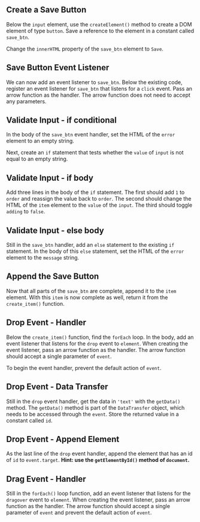 <!-- ## Create an Item

In this module we will add DOM event listeners to a Kanban Board. We will make it possible to add tasks, and drag and drop those tasks between columns.

To start, let's open the main file for the project, `js/kanban.js`.

Find the function called `create_item()`. In the body of this function, use the `createElement()` function to create a DOM element of type `div`. Save a reference to the element in a constant called `item`.

**Hint: when working with DOM elements, you will need to reference `document`.**

## Set Item Attributes

The `item` constant now stores a reference to a fully fledged DOM element. We can manipulate anything about this element. Below the existing code in the `create_item()` function, use the `add` method of the `classList` object to add the existing CSS class of `item` to the `item` element.

Next, give the `item` an `id` of `item-` plus the current value of `order`.

Finally, make the `item` `draggable`. -->

<!-- ## dragstart Event Listener

Now that the `item` is `draggable`, add an event listener that listens for the `dragstart` event to `item`. When creating the event listener, pass an arrow function as the handler. The arrow function should accept a single parameter of `event`, and it should return a call to the `setData()` method. The `setData()` method is part of the `DataTransfer` object, which needs to be accessed through the `event`.

Use the `setData()` method to set `'text'` to the `id` of the `event.target` element. -->
<!-- 
## dragend Event Listener

After the `dragstart` event listener, add an event listener that listens for the `dragend` event to `item`.

When creating the event listener, pass an arrow function as the handler. The arrow function should accept a single parameter of `event`, and it should return a call to the `clearData()` method. The `clearData()` method is part of the `DataTransfer` object, which needs to be accessed through the `event`. -->

<!-- ## Create input Element

Below the drag event listeners, use the `createElement()` method to create a DOM element of type `input`. Save a reference to the element in a constant called `input`.

Append this new `input` element to the `item` element with the correct DOM method. -->

## Create a Save Button

Below the `input` element, use the `createElement()` method to create a DOM element of type `button`. Save a reference to the element in a constant called `save_btn`.

Change the `innerHTML` property of the `save_btn` element to `Save`.

## Save Button Event Listener

We can now add an event listener to `save_btn`. Below the existing code, register an event listener for `save_btn` that listens for a `click` event. Pass an arrow function as the handler. The arrow function does not need to accept any parameters.

## Validate Input - if conditional

In the body of the `save_btn` event handler, set the HTML of the `error` element to an empty string.

Next, create an `if` statement that tests whether the `value` of `input` is not equal to an empty string.

## Validate Input - if body

Add three lines in the body of the `if` statement. The first should add `1` to `order` and reassign the value back to `order`. The second should change the HTML of the `item` element to the `value` of the `input`. The third should toggle `adding` to `false`.

## Validate Input - else body

Still in the `save_btn` handler, add an `else` statement to the existing `if` statement. In the body of this `else` statement, set the HTML of the `error` element to the `message` string.

## Append the Save Button

Now that all parts of the `save_btn` are complete, append it to the `item` element. With this `item` is now complete as well, return it from the `create_item()` function.

## Drop Event - Handler

Below the `create_item()` function, find the `forEach` loop. In the body, add an event listener that listens for the `drop` event to `element`. When creating the event listener, pass an arrow function as the handler. The arrow function should accept a single parameter of `event`.

To begin the event handler, prevent the default action of `event`.

## Drop Event - Data Transfer

Still in the `drop` event handler, get the data in `'text'` with the `getData()` method. The `getData()` method is part of the `DataTransfer` object, which needs to be accessed through the `event`. Store the returned value in a constant called `id`.

## Drop Event - Append Element

As the last line of the `drop` event handler, append the element that has an id of `id` to `event.target`. **Hint: use the `getElementById()` method of `document`.**

## Drag Event - Handler

Still in the `forEach()` loop function, add an event listener that listens for the `dragover` event to `element`. When creating the event listener, pass an arrow function as the handler. The arrow function should accept a single parameter of `event` and prevent the default action of `event`.